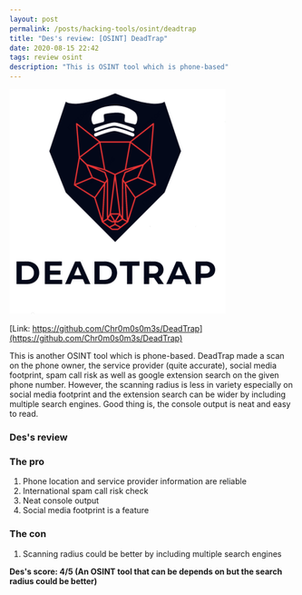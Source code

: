 ```yaml
---
layout: post
permalink: /posts/hacking-tools/osint/deadtrap
title: "Des's review: [OSINT] DeadTrap"
date: 2020-08-15 22:42
tags: review osint
description: "This is OSINT tool which is phone-based"
---
```


<img alt="logo" src="/assets/images/hacking-tools/osint/2020-08-15-deadtrap/1.png" style="background:white" />

[Link: https://github.com/Chr0m0s0m3s/DeadTrap](https://github.com/Chr0m0s0m3s/DeadTrap)

This is another OSINT tool which is phone-based. DeadTrap made a scan on the phone owner, the service provider (quite accurate), social media footprint, spam call risk as well as google extension search on the given phone number. However, the scanning radius is less in variety especially on social media footprint and the extension search can be wider by including multiple search engines. Good thing is, the console output is neat and easy to read.

### Des's review

### The pro
1. Phone location and service provider information are reliable
2. International spam call risk check
3. Neat console output
4. Social media footprint is a feature

### The con
1. Scanning radius could be better by including multiple search engines

**Des's score: 4/5 (An OSINT tool that can be depends on but the search radius could be better)**
